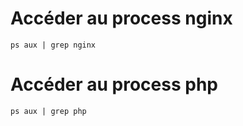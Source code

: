  # Accéder au process nginx
```
ps aux | grep nginx
```

 # Accéder au process php
```
ps aux | grep php
```